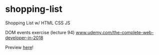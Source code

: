 # shopping-list
Shopping List w/ HTML CSS JS

DOM events exercise (lecture 94)
www.udemy.com/the-complete-web-developer-in-2018

Preview [here](https://fredsilveira.github.io/shopping-list/)!
